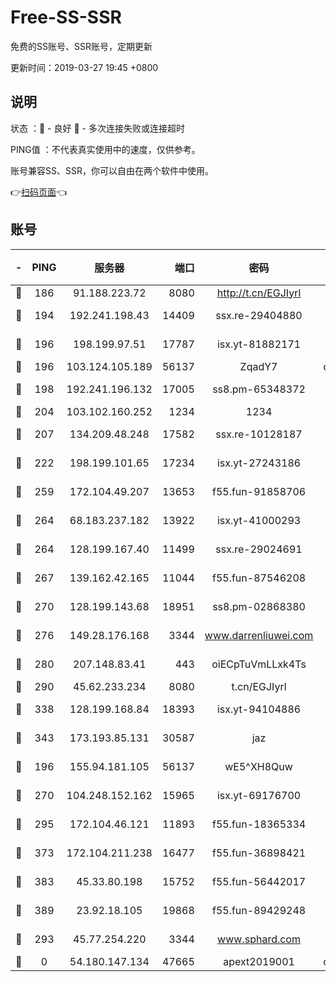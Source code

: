 # Free-SS-SSR

免费的SS账号、SSR账号，定期更新

更新时间：2019-03-27 19:45 +0800

## 说明

状态     ：🙂 - 良好 🙁 - 多次连接失败或连接超时

PING值   ：不代表真实使用中的速度，仅供参考。

账号兼容SS、SSR，你可以自由在两个软件中使用。

👉[扫码页面](https://liesauer.github.io/Free-SS-SSR/)👈

## 账号

|-|PING|服务器|端口|密码|加密方式|区域|
|:----:|:----:|:-----:|-----:|:----:|:----:|:----:|
|🙂|186|91.188.223.72|8080|http://t.cn/EGJIyrl|rc4-md5|RU|
|🙂|194|192.241.198.43|14409|ssx.re-29404880|aes-256-cfb|US|
|🙂|196|198.199.97.51|17787|isx.yt-81882171|aes-256-cfb|US|
|🙂|196|103.124.105.189|56137|ZqadY7|chacha20|US|
|🙂|198|192.241.196.132|17005|ss8.pm-65348372|aes-256-cfb|US|
|🙂|204|103.102.160.252|1234|1234|rc4-md5|JP|
|🙂|207|134.209.48.248|17582|ssx.re-10128187|aes-256-cfb|US|
|🙂|222|198.199.101.65|17234|isx.yt-27243186|aes-256-cfb|US|
|🙂|259|172.104.49.207|13653|f55.fun-91858706|aes-256-cfb|SG|
|🙂|264|68.183.237.182|13922|isx.yt-41000293|aes-256-cfb|SG|
|🙂|264|128.199.167.40|11499|ssx.re-29024691|aes-256-cfb|SG|
|🙂|267|139.162.42.165|11044|f55.fun-87546208|aes-256-cfb|SG|
|🙂|270|128.199.143.68|18951|ss8.pm-02868380|aes-256-cfb|SG|
|🙂|276|149.28.176.168|3344|www.darrenliuwei.com|aes-256-cfb|AU|
|🙂|280|207.148.83.41|443|oiECpTuVmLLxk4Ts|aes-256-cfb|AU|
|🙂|290|45.62.233.234|8080|t.cn/EGJIyrl|rc4-md5|CA|
|🙂|338|128.199.168.84|18393|isx.yt-94104886|aes-256-cfb|SG|
|🙂|343|173.193.85.131|30587|jaz|aes-256-cfb|US|
|🙂|196|155.94.181.105|56137|wE5^XH8Quw|aes-256-cfb|US|
|🙂|270|104.248.152.162|15965|isx.yt-69176700|aes-256-cfb|SG|
|🙂|295|172.104.46.121|11893|f55.fun-18365334|aes-256-cfb|SG|
|🙂|373|172.104.211.238|16477|f55.fun-36898421|aes-256-cfb|US|
|🙂|383|45.33.80.198|15752|f55.fun-56442017|aes-256-cfb|US|
|🙂|389|23.92.18.105|19868|f55.fun-89429248|aes-256-cfb|US|
|🙁|293|45.77.254.220|3344|www.sphard.com|aes-256-cfb|SG|
|🙁|0|54.180.147.134|47665|apext2019001|chacha20|KR|
